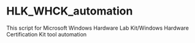 # HLK_WHCK_automation
This script for Microsoft Windows Hardware Lab Kit/Windows Hardware Certification Kit tool automation
